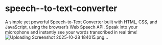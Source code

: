 # speech--to-text-converter
A simple yet powerful Speech-to-Text Converter built with HTML, CSS, and JavaScript, using the browser’s Web Speech API. Speak into your microphone and instantly see your words transcribed in real time!
![Uploading Screenshot 2025-10-28 184015.png…]()
